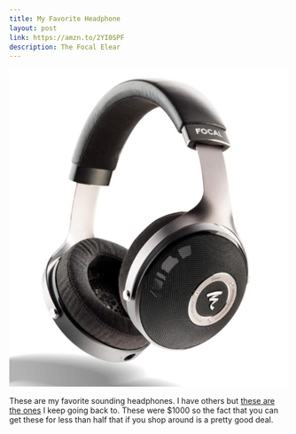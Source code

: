 ```yaml
---
title: My Favorite Headphone
layout: post
link: https://amzn.to/2YI0SPF
description: The Focal Elear
---
```


![elear](/images/elear.png)

These are my favorite sounding headphones. I have others but [these are the ones](https://amzn.to/2YI0SPF) I keep going back to. These were $1000 so the fact that you can
get these for less than half that if you shop around is a pretty good deal.

